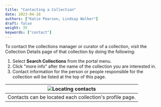 ```yaml
---
title: "Contacting a Collection"
date: 2023-04-18
authors: ["Katie Pearson, Lindsay Walker"]
draft: false
weight: 35
keywords: ["contact"]
---
```


To contact the collections manager or curator of a collection, visit the Collection Details page of that collection by doing the following:
1. Select **Search Collections** from the portal menu.
2. Click "more info" after the name of the collection you are interested in.
3. Contact information for the person or people responsible for the collection will be listed at the top of this page.

| ![Locating contacts](/symbiota-docs/images/contactsexample.png) |
|:--:|
| Contacts can be located each collection's profile page. |

